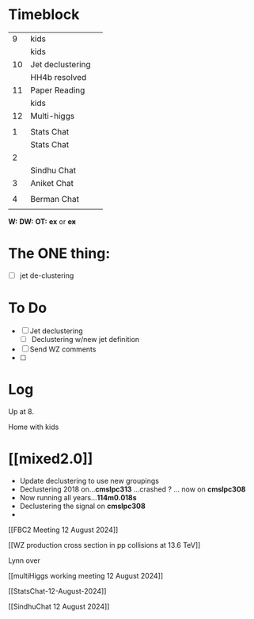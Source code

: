 # Timeblock

|     |                  |     |
| --- | ---------------- | --- |
| 9   | kids             |     |
|     | kids             |     |
| 10  | Jet declustering |     |
|     | HH4b resolved    |     |
| 11  | Paper Reading    |     |
|     | kids             |     |
| 12  | Multi-higgs      |     |
|     |                  |     |
| 1   | Stats Chat       |     |
|     | Stats Chat       |     |
| 2   |                  |     |
|     | Sindhu Chat      |     |
| 3   | Aniket Chat      |     |
|     |                  |     |
| 4   | Berman Chat      |     |
|     |                  |     |

**W:**
**DW:**
**OT:**
**ex** or **~~ex~~**

# The ONE thing: 
- [ ] jet de-clustering


# To Do
- [ ] Jet declustering
	- [ ] Declustering w/new jet definition
- [ ] Send WZ comments
- [ ] 


# Log

Up at 8. 

Home with kids

# [[mixed2.0]]
- Update declustering to use new groupings
- Declustering  2018 on...**cmslpc313** ...crashed ? ... now on **cmslpc308**
- Now running all years...**114m0.018s**
- Declustering the signal on **cmslpc308**
- 

[[FBC2 Meeting 12 August 2024]]

[[WZ production cross section in pp collisions at 13.6 TeV]]

Lynn over

[[multiHiggs working meeting 12 August 2024]]


[[StatsChat-12-August-2024]]

[[SindhuChat 12 August 2024]]


